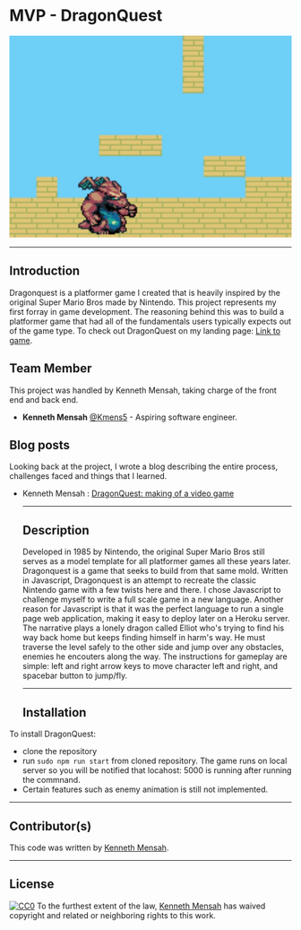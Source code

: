 # MVP - DragonQuest
   
   ![Image description](https://github.com/Ken-Mens/platformer/blob/master/Dragonquest.jpg)
   ___

   ## Introduction
  Dragonquest is a platformer game I created that is heavily inspired by the original Super Mario Bros made by Nintendo. This project represents my first forray in game development. The reasoning behind this was to build a platformer game that had all of the fundamentals users typically expects out of the game type. To check out DragonQuest on my landing page:  [Link to game](https://dragonyquest.herokuapp.com/).

  ## Team Member
This project was handled by Kenneth Mensah, taking charge of the front end and back end.

* **Kenneth Mensah** [@Kmens5](https://twitter.com/Kmens5) - Aspiring software engineer.

## Blog posts
Looking back at the project, I wrote a blog describing the entire process, challenges faced and things that I learned.
* Kenneth Mensah : [DragonQuest: making of a video game](https://medium.com/@kenneth.mensah/my-experience-making-a-video-game-47daaaf4edb7)
   ____

   ## Description
   Developed in 1985 by Nintendo, the original Super Mario Bros still serves as a model template for all platformer games all these years later. Dragonquest is a game that seeks to build from that same mold. Written in Javascript, Dragonquest is an attempt to recreate the classic Nintendo game with a few twists here and there. I chose Javascript to challenge myself to write a full scale game in a new language. Another reason for Javascript is that it was the perfect language to run a single page web application, making it easy to deploy later on a Heroku server. The narrative plays a lonely dragon called Elliot who's trying to find his way back home but keeps finding himself in harm's way. He must traverse the level safely to the other side and jump over any obstacles, enemies he encouters along the way. The instructions for gameplay are simple: left and right arrow keys to move character left and right, and spacebar button to jump/fly.
  ____

  ## Installation
 To install DragonQuest: 
 - clone the repository
 - run ```sudo npm run start``` from cloned repository. The game runs on local server so you will be notified that locahost: 5000 is running after running the commnand. 
 - Certain features such as enemy animation is still not implemented.
 ___

 ## Contributor(s)
 This code was written by [Kenneth Mensah](https://github.com/Ken-Mens). 
  ___

## License

[![CC0](https://licensebuttons.net/p/zero/1.0/88x31.png)](https://creativecommons.org/publicdomain/zero/1.0/)
To the furthest extent of the law, [Kenneth Mensah](https://dragonyquest.herokuapp.com/) has waived copyright and related or neighboring rights to this work.
